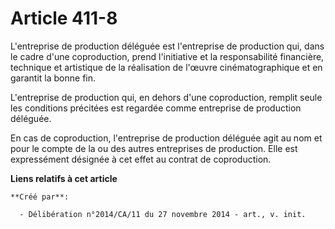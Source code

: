 # Article 411-8

L'entreprise de production déléguée est l'entreprise de production qui, dans le cadre d'une coproduction, prend l'initiative
et la responsabilité financière, technique et artistique de la réalisation de l'œuvre cinématographique et en garantit la
bonne fin. 

L'entreprise de production qui, en dehors d'une coproduction, remplit seule les conditions précitées est regardée comme
entreprise de production déléguée. 

En cas de coproduction, l'entreprise de production déléguée agit au nom et pour le compte de la ou des autres entreprises de
production. Elle est expressément désignée à cet effet au contrat de coproduction.

**Liens relatifs à cet article**

	**Créé par**:

	  - Délibération n°2014/CA/11 du 27 novembre 2014 - art., v. init.
